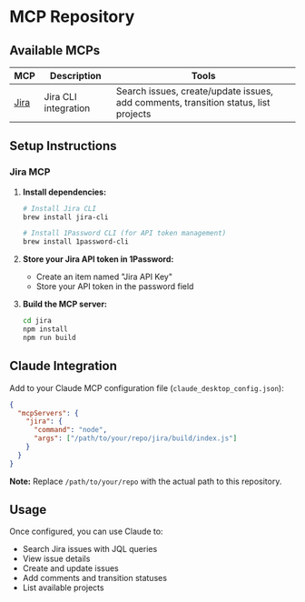 # MCP Repository

## Available MCPs

| MCP | Description | Tools |
|-----|-------------|-------|
| [Jira](./jira/) | Jira CLI integration | Search issues, create/update issues, add comments, transition status, list projects |

## Setup Instructions

### Jira MCP

1. **Install dependencies:**
   ```bash
   # Install Jira CLI
   brew install jira-cli
   
   # Install 1Password CLI (for API token management)
   brew install 1password-cli
   ```

2. **Store your Jira API token in 1Password:**
   - Create an item named "Jira API Key" 
   - Store your API token in the password field

3. **Build the MCP server:**
   ```bash
   cd jira
   npm install
   npm run build
   ```

## Claude Integration

Add to your Claude MCP configuration file (`claude_desktop_config.json`):

```json
{
  "mcpServers": {
    "jira": {
      "command": "node",
      "args": ["/path/to/your/repo/jira/build/index.js"]
    }
  }
}
```

**Note:** Replace `/path/to/your/repo` with the actual path to this repository.

## Usage

Once configured, you can use Claude to:
- Search Jira issues with JQL queries
- View issue details
- Create and update issues
- Add comments and transition statuses
- List available projects
